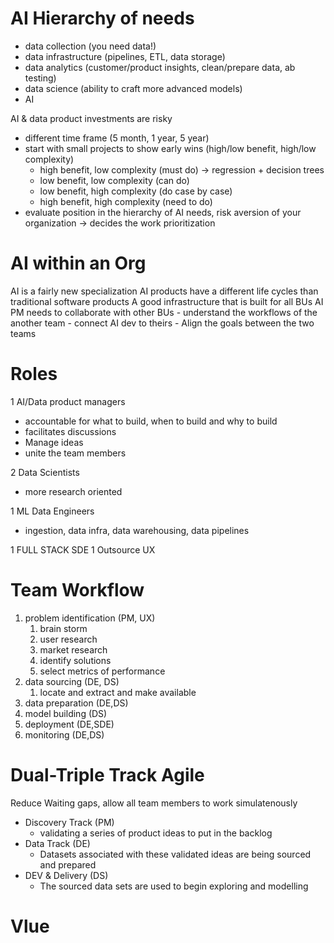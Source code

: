 # AI Hierarchy of needs
- data collection (you need data!)
- data infrastructure (pipelines, ETL, data storage)
- data analytics (customer/product insights, clean/prepare data, ab testing)
- data science (ability to craft more advanced models)
- AI

AI & data product investments are risky
- different time frame (5 month, 1 year, 5 year)
- start with small projects to show early wins (high/low benefit, high/low complexity)
  - high benefit, low complexity (must do) -> regression + decision trees
  - low benefit, low complexity (can do)
  - low benefit, high complexity (do case by case)
  - high benefit, high complexity (need to do)
- evaluate position in the hierarchy of AI needs, risk aversion of your organization -> decides the work prioritization


# AI within an Org
AI is a fairly new specialization
AI products have a different life cycles than traditional software products
A good infrastructure that is built for all BUs
AI PM needs to collaborate with other BUs
    - understand the workflows of the another team
    - connect AI dev to theirs
    - Align the goals between the two teams


# Roles 
1 AI/Data product managers
- accountable for what to build, when to build and why to build
- facilitates discussions
- Manage ideas
- unite the team members

2 Data Scientists
- more research oriented

1 ML Data Engineers
- ingestion, data infra, data warehousing, data pipelines


1 FULL STACK SDE
1 Outsource UX


# Team Workflow
1. problem identification (PM, UX)
   1. brain storm
   2. user research 
   3. market research
   4. identify solutions
   5. select metrics of performance
2. data sourcing (DE, DS)
   1. locate and extract and make available
3. data preparation (DE,DS)
4. model building (DS)
5. deployment (DE,SDE)
6. monitoring (DE,DS)

# Dual-Triple Track Agile
Reduce Waiting gaps, allow all team members to work simulatenously
- Discovery Track (PM)
  - validating a series of product ideas to put in the backlog
- Data Track (DE)
  - Datasets associated with these validated ideas are being sourced and prepared
- DEV & Delivery (DS)
  - The sourced data sets are used to begin exploring and modelling

# Vlue 








